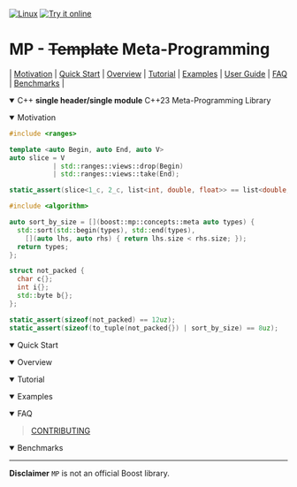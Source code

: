 <a href="https://github.com/boost-ext/mp/actions/workflows/linux.yml" target="_blank">![Linux](https://github.com/boost-ext/mp/actions/workflows/linux.yml/badge.svg)</a>
<a href="https://godbolt.org/z/foGcd9bxa">![Try it online](https://img.shields.io/badge/try%20it-online-blue.svg)</a>

# MP - ~~Template~~ Meta-Programming

| [Motivation](#motivation) | [Quick Start](#quick-start) | [Overview](#overview) | [Tutorial](#tutorial) | [Examples](#examples) | [User Guide](#user-guide) | [FAQ](#faq) | [Benchmarks](#benchmarks) |

<details open><summary>C++ <b>single header/single module</b> C++23 Meta-Programming Library</summary>
<p>

<a name="motivation"></a>
<details open><summary>Motivation</summary>

<p>

```cpp
#include <ranges>

template <auto Begin, auto End, auto V>
auto slice = V
           | std::ranges::views::drop(Begin)
           | std::ranges::views::take(End);

static_assert(slice<1_c, 2_c, list<int, double, float>> == list<double, float>);
```

</p>

<p>

```cpp
#include <algorithm>

auto sort_by_size = [](boost::mp::concepts::meta auto types) {
  std::sort(std::begin(types), std::end(types),
    [](auto lhs, auto rhs) { return lhs.size < rhs.size; });
  return types;
};

struct not_packed {
  char c{};
  int i{};
  std::byte b{};
};

static_assert(sizeof(not_packed) == 12uz);
static_assert(sizeof(to_tuple(not_packed{}) | sort_by_size) == 8uz);
```

</p>

</details>

<a name="quick-start"></a>
<details open><summary>Quick Start</summary>
<p>
</p>
</details>

<a name="overview"></a>
<details open><summary>Overview</summary>
<p>
</p>
</details>

<a name="tutorial"></a>
<details open><summary>Tutorial</summary>
<p>
</p>
</details>

<p>
</p>
</details>

<a name="examples"></a>
<details open><summary>Examples</summary>
<p>
</p>
</details>

<a name="faq"></a>
<details open><summary>FAQ</summary>
<p>

> [CONTRIBUTING](.github/CONTRIBUTING.md)

</p>
</details>

<a name="benchmarks"></a>
<details open><summary>Benchmarks</summary>
<p>
</p>
</details>

</p>
</details>

---

**Disclaimer** `MP` is not an official Boost library.
